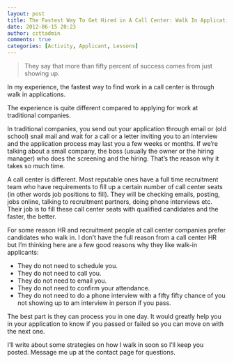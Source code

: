 ```yaml
---
layout: post
title: The Fastest Way To Get Hired in A Call Center: Walk In Applications
date: 2012-06-15 20:23
author: ccttadmin
comments: true
categories: [Activity, Applicant, Lessons]
---
```

<blockquote>They say that more than fifty percent of success comes from just showing up.</blockquote>
In my experience, the fastest way to find work in a call center is through walk in applications.

The experience is quite different compared to applying for work at traditional companies.

In traditional companies, you send out your application through email or (old school) snail mail and wait for a call or a letter inviting you to an interview and the application process may last you a few weeks or months. If we’re talking about a small company, the boss (usually the owner or the hiring manager) who does the screening and the hiring. That’s the reason why it takes so much time.

A call center is different. Most reputable ones have a full time recruitment team who have requirements to fill up a certain number of call center seats (in other words job positions to fill). They will be checking emails, posting, jobs online, talking to recruitment partners, doing phone interviews etc. Their job is to fill these call center seats with qualified candidates and the faster, the better.

For some reason HR and recruitment people at call center companies prefer candidates who walk in. I don’t have the full reason from a call center HR but I’m thinking here are a few good reasons why they like walk-in applicants:
<ul>
	<li>They do not need to schedule you.</li>
	<li>They do not need to call you.</li>
	<li>They do not need to email you.</li>
	<li>They do not need to confirm your attendance.</li>
	<li>They do not need to do a phone interview with a fifty fifty chance of you not showing up to am interview in person if you pass.</li>
</ul>
The best part is they can process you in one day. It would greatly help you in your application to know if you passed or failed so you can move on with the next one.

I’ll write about some strategies on how I walk in soon so I’ll keep you posted. Message me up at the contact page for questions.
